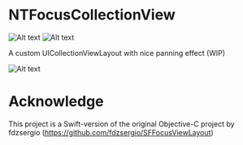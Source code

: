 # NTFocusCollectionView
![Alt text](https://camo.githubusercontent.com/4f118b3bbdae3a6c576b02083da10f466a7d46d9/68747470733a2f2f696d672e736869656c64732e696f2f62616467652f706c6174666f726d2d694f532d626c75652e7376673f7374796c653d666c6174) ![Alt text](https://camo.githubusercontent.com/d5f7757e441a2afa47f74ad97fb68ad774c6a41b/68747470733a2f2f696d672e736869656c64732e696f2f62616467652f7377696674322d636f6d70617469626c652d3442433531442e7376673f7374796c653d666c6174)

A custom UICollectionViewLayout with nice panning effect (WIP)

![Alt text](/Screenshot/FocusedCollectionView.gif "Demo")

# Acknowledge
This project is a Swift-version of the original Objective-C project by fdzsergio (https://github.com/fdzsergio/SFFocusViewLayout)

